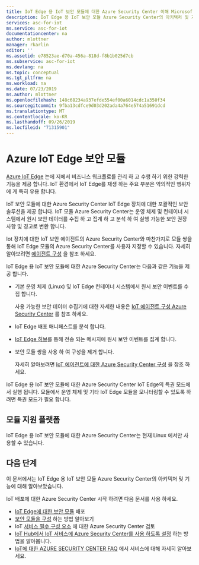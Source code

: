 ```yaml
---
title: IoT Edge 용 IoT 보안 모듈에 대한 Azure Security Center 이해 Microsoft Docs
description: IoT Edge 용 IoT 보안 모듈 Azure Security Center의 아키텍처 및 기능을 이해 합니다.
services: asc-for-iot
ms.service: asc-for-iot
documentationcenter: na
author: mlottner
manager: rkarlin
editor: ''
ms.assetid: e78523ae-d70a-456a-818d-f8b1b025d7cb
ms.subservice: asc-for-iot
ms.devlang: na
ms.topic: conceptual
ms.tgt_pltfrm: na
ms.workload: na
ms.date: 07/23/2019
ms.author: mlottner
ms.openlocfilehash: 148c68234a937efde554ef00a6014cdc1a350f34
ms.sourcegitcommit: 9fba13cdfce9d03d202ada4a764e574a51691dcd
ms.translationtype: MT
ms.contentlocale: ko-KR
ms.lasthandoff: 09/26/2019
ms.locfileid: "71315901"
---
```

# <a name="azure-iot-edge-security-module"></a>Azure IoT Edge 보안 모듈

[Azure IoT Edge](https://docs.microsoft.com/azure/iot-edge/) 는에 지에서 비즈니스 워크플로를 관리 하 고 수행 하기 위한 강력한 기능을 제공 합니다.
IoT 환경에서 IoT Edge를 재생 하는 주요 부분은 악의적인 행위자에 게 특히 유용 합니다.

IoT 보안 모듈에 대한 Azure Security Center IoT Edge 장치에 대한 포괄적인 보안 솔루션을 제공 합니다.
IoT 모듈 Azure Security Center는 운영 체제 및 컨테이너 시스템에서 원시 보안 데이터를 수집 하 고 집계 하 고 분석 하 여 실행 가능한 보안 권장 사항 및 경고로 변환 합니다.

Iot 장치에 대한 IoT 보안 에이전트의 Azure Security Center와 마찬가지로 모듈 쌍을 통해 IoT Edge 모듈의 Azure Security Center를 사용자 지정할 수 있습니다.
자세히 알아보려면 [에이전트 구성](how-to-agent-configuration.md) 을 참조 하세요.

IoT Edge 용 IoT 보안 모듈에 대한 Azure Security Center는 다음과 같은 기능을 제공 합니다.

- 기본 운영 체제 (Linux) 및 IoT Edge 컨테이너 시스템에서 원시 보안 이벤트를 수집 합니다.
  
  사용 가능한 보안 데이터 수집기에 대한 자세한 내용은 [IoT 에이전트 구성 Azure Security Center](how-to-agent-configuration.md) 를 참조 하세요.

- IoT Edge 배포 매니페스트를 분석 합니다.

- [IoT Edge 허브](https://docs.microsoft.com/azure/iot-edge/iot-edge-runtime#iot-edge-hub)를 통해 전송 되는 메시지에 원시 보안 이벤트를 집계 합니다.

- 보안 모듈 쌍을 사용 하 여 구성을 제거 합니다.

  자세히 알아보려면 [IoT 에이전트에 대한 Azure Security Center 구성](how-to-agent-configuration.md) 을 참조 하세요.

IoT Edge 용 IoT 보안 모듈에 대한 Azure Security Center IoT Edge의 특권 모드에서 실행 됩니다.
모듈에서 운영 체제 및 기타 IoT Edge 모듈을 모니터링할 수 있도록 하려면 특권 모드가 필요 합니다.

## <a name="module-supported-platforms"></a>모듈 지원 플랫폼

IoT Edge 용 IoT 보안 모듈에 대한 Azure Security Center는 현재 Linux 에서만 사용할 수 있습니다. 

## <a name="next-steps"></a>다음 단계

이 문서에서는 IoT Edge 용 IoT 보안 모듈 Azure Security Center의 아키텍처 및 기능에 대해 알아보았습니다.

IoT 배포에 대한 Azure Security Center 시작 하려면 다음 문서를 사용 하세요.

- [IoT Edge에 대한 보안 모듈](how-to-deploy-edge.md) 배포
- [보안 모듈을 구성](how-to-agent-configuration.md) 하는 방법 알아보기
- IoT [서비스 필수 구성 요소](service-prerequisites.md) 에 대한 Azure Security Center 검토
- [IoT Hub에서 IoT 서비스에 Azure Security Center를 사용 하도록 설정](quickstart-onboard-iot-hub.md) 하는 방법을 알아봅니다.
- [IoT에 대한 AZURE SECURITY CENTER FAQ](resources-frequently-asked-questions.md) 에서 서비스에 대해 자세히 알아보세요.
